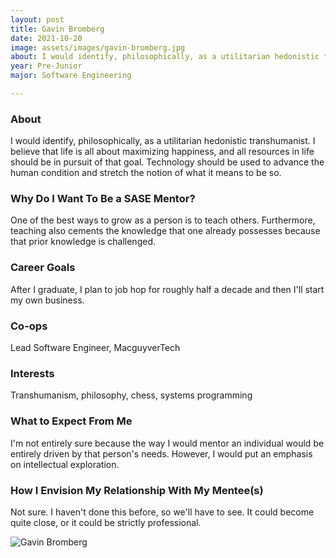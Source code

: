 ```yaml
---
layout: post
title: Gavin Bromberg 
date: 2021-10-20
image: assets/images/gavin-bromberg.jpg
about: I would identify, philosophically, as a utilitarian hedonistic transhumanist. I believe that life is all about maximizing happiness, and all resources in life should be in pursuit of that goal. Technology should be used to advance the human condition and stretch the notion of what it means to be so.
year: Pre-Junior
major: Software Engineering

---
```


### About

I would identify, philosophically, as a utilitarian hedonistic transhumanist. I believe that life is all about maximizing happiness, and all resources in life should be in pursuit of that goal. Technology should be used to advance the human condition and stretch the notion of what it means to be so.

### Why Do I Want To Be a SASE Mentor?

One of the best ways to grow as a person is to teach others. Furthermore, teaching also cements the knowledge that one already possesses because that prior knowledge is challenged.

### Career Goals

After I graduate, I plan to job hop for roughly half a decade and then I'll start my own business.

### Co-ops

Lead Software Engineer, MacguyverTech

### Interests

Transhumanism, philosophy, chess, systems programming

### What to Expect From Me

I'm not entirely sure because the way I would mentor an individual would be entirely driven by that person's needs. However, I would put an emphasis on intellectual exploration.

### How I Envision My Relationship With My Mentee(s) 

Not sure. I haven't done this before, so we'll have to see. It could become quite close, or it could be strictly professional.

<div class="text-center my-5">
    <img src="{ "assets/images/gavin-bromberg.jpg" | absolute_url }" alt="Gavin Bromberg" class="rounded post-img" />
</div>
